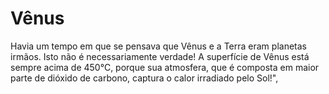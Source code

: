 # Vênus

Havia um tempo em que se pensava que Vênus e a Terra eram planetas irmãos. Isto
não é necessariamente verdade! A superfície de Vênus está sempre acima de 450°C,
porque sua atmosfera, que é composta em maior parte de dióxido de carbono,
captura o calor irradiado pelo Sol!",
